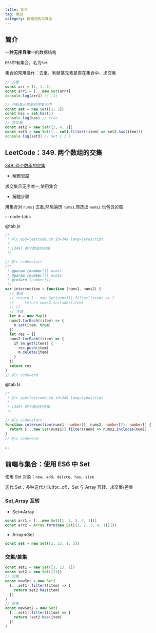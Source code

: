 ```yaml
---
title: 集合
tag: 集合
category: 数据结构与算法
---
```


## 简介

一种**无序且唯一**的数据结构

`ES6`中有集合，名为`Set`

集合的常用操作：去重、判断某元素是否在集合中、求交集

```js
// 去重
const arr = [1, 1, 1]
const arr1 = [...new Set(arr)]
console.log(arr1) // [1]

// 判断某元素是否在集合中
const set = new Set([1, 2])
const has = set.has(1)
console.log(has) // true
// 求交集
const set2 = new Set([3, 4, 1])
const set3 = new Set([...set].filter((item) => set2.has(item)))
console.log(set3) // Set { 1 }
```

## LeetCode：349. 两个数组的交集

[349. 两个数组的交集](https://leetcode-cn.com/problems/intersection-of-two-arrays/)

- 解题思路

求交集且无序唯一,使用集合

- 解题步骤

用集合对 `nums1` 去重,然后遍历 `nums1`,筛选出 `nums2` 也包含的值

::: code-tabs

@tab js

```js
/*
 * @lc app=leetcode.cn id=349 lang=javascript
 *
 * [349] 两个数组的交集
 */

// @lc code=start
/**
 * @param {number[]} nums1
 * @param {number[]} nums2
 * @return {number[]}
 */
var intersection = function (nums1, nums2) {
  // 集合
  // return [...new Set(nums1)].filter((item) => {
  //     return nums2.includes(item)
  // })
  // 字典
  let m = new Map()
  nums1.forEach((item) => {
    m.set(item, true)
  })
  let res = []
  nums2.forEach((item) => {
    if (m.get(item)) {
      res.push(item)
      m.delete(item)
    }
  })
  return res
}
// @lc code=end
```

@tab ts

```ts
/*
 * @lc app=leetcode.cn id=349 lang=typescript
 *
 * [349] 两个数组的交集
 */

// @lc code=start
function intersection(nums1: number[], nums2: number[]): number[] {
  return [...new Set(nums1)].filter((num) => nums2.includes(num))
}
// @lc code=end
```

:::

## 前端与集合：使用 ES6 中 Set

使用 Set 对象：`new`、`add`、`delete`、`has`、`size`

迭代 Set：多种迭代方法(for...of)、Set 与 Array 互转、求交集/差集

### Set,Array 互转

- Set=>Array

```js
const arr1 = [...new Set([1, 2, 3, 4, 1])]
const arr2 = Array.form(new Set[(1, 2, 3, 4, 1)]())
```

- Array=>Set

```js
const set = new Set([1, 23, 1, 3])
```

### 交集/差集

```js
const set1 = new Set([1, 23, 1])
const set2 = new Set([23])
// 交集
const newSet = new Set(
  [...set1].filter((item) => {
    return set2.has(item)
  })
)
// 差集
const newSet2 = new Set(
  [...set1].filter((item) => {
    return !set2.has(item)
  })
)
```
